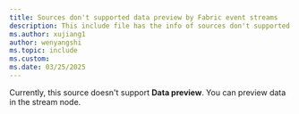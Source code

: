 ```yaml
---
title: Sources don't supported data preview by Fabric event streams
description: This include file has the info of sources don't supported data preview by Fabric event streams. 
ms.author: xujiang1
author: wenyangshi
ms.topic: include
ms.custom:
ms.date: 03/25/2025
---
```


Currently, this source doesn't support **Data preview**. You can preview data in the stream node.